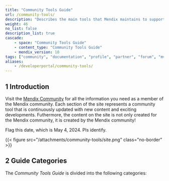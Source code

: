 ```yaml
---
title: "Community Tools Guide"
url: /community-tools/
description: "Describes the main tools that Mendix maintains to support the awesome Mendix community."
weight: 46
no_list: false 
description_list: true
cascade:
    - space: "Community Tools Guide"
    - content_type: "Community Tools Guide"
    - mendix_version: 10
tags: ["community", "documentation", "profile", "partner", "forum", "mvp", "support"]
aliases:
    - /developerportal/community-tools/
---
```


## 1 Introduction

Visit the [Mendix Community](https://community.mendix.com) for all the information you need as a member of the Mendix community. Each section of the site represents a community tool that is continuously updated with new content and exciting developments. Futhermore, the content on the site is not only created for the Mendix community, it is created by the Mendix community!

Flag this date, which is May 4, 2024. Pls identify.

{{< figure src="/attachments/community-tools/site.png" class="no-border" >}}

## 2 Guide Categories

The *Community Tools Guide* is divided into the following categories:
